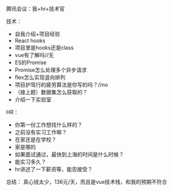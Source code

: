 
腾讯会议：我+hr+技术官

技术：

- 自我介绍+项目经验
- React hooks
- 项目里是hooks还是class
- vue有了解吗//无
- ES的Promise
- Promise怎么处理多个异步请求
- flex怎么实现竖向排列
- 项目护驾行的疲劳算法是你写的吗？//no
- （接上题）数据集怎么获取的？
- 介绍一下实验室

HR：

- 你第一份工作想找什么样的？
- 之前没有实习工作嘛？
- 在家还是在学校？
- 家是哪的
- 如果面试通过，最快到上海的时间是什么时候？
- 能实习多久？
- hr讲述了一下薪资等，能否接受？

总结：
真心钱太少，136元/天，而且是vue技术栈，和我的预期不符合
